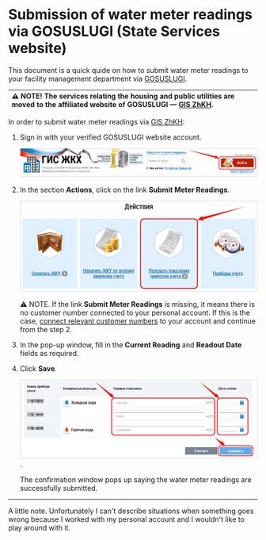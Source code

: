 # Submission of water meter readings via GOSUSLUGI (State Services website)

This document is a quick quide on how to submit water meter readings to your facility management department via [GOSUSLUGI](https://www.gosuslugi.ru/).

|⚠ NOTE! The services relating the housing and public utilities are moved to the affiliated website of GOSUSLUGI — [GIS ZhKH](https://dom.gosuslugi.ru/).|
|:---|

In order to submit water meter readings via [GIS ZhKH](https://dom.gosuslugi.ru/):
1. Sign in with your verified GOSUSLUGI website account.

	![sign-in](https://github.com/ded-ared/gosuslugi/blob/main/images/001-sign-in.png "sign-in")

2. In the section **Actions**, click on the link **Submit Meter Readings**.

	![submit-readings](https://github.com/ded-ared/gosuslugi/blob/main/images/2-actions.png "submit-readings")

	⚠ NOTE. If the link **Submit Meter Readings** is missing, it means there is no customer number connected to your personal account. If this is the case, [connect relevant customer numbers](www.test-link.ru "здесь должна быть ссылка на инструкцию по подключению ЛС, но это уже вне рамок данного задания") to your account and continue from the step 2.

3. In the pop-up window, fill in the **Current Reading** and **Readout Date** fields as required.

4. Click **Save**.

	![fill and save data](https://github.com/ded-ared/gosuslugi/blob/main/images/03-fill-and-save-data.png "fill-and-save-data").

	The confirmation window pops up saying the water meter readings are successfully submitted.

---
A little note.
Unfortunately I can't describe situations when something goes wrong because I worked with my personal account and I wouldn't like to play around with it.
